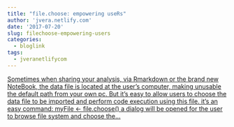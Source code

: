 ```yaml
---
title: "file.choose: empowering useRs"
author: 'jvera.netlify.com'
date: '2017-07-20'
slug: filechoose-empowering-users
categories:
  - bloglink
tags:
  - jveranetlifycom
---
```


[Sometimes when sharing your analysis, via Rmarkdown or the brand new NoteBook, the data file is located at the user’s computer, making unusable the default path from your own pc. But it’s easy to allow users to choose the data file to be imported and perform code execution using this file. it’s an easy command: myFile <- file.choose() a dialog will be opened for the user to browse file system and choose the...<click to read more>](http://jvera.netlify.com/post/2017/07/20/file-choose-empowering-users/)

